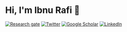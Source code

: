 # Hi, I'm Ibnu Rafi 👋

[![Research gate](https://img.shields.io/badge/-Research%20Gate-green.svg?style=flat-square&logo=researchgate&logoColor=white&colorB=616161&labelColor=00BFA5)](https://www.researchgate.net/profile/Ibnu-Rafi)
[![Twitter](https://img.shields.io/twitter/follow/_ibnu_rafi?label=%20%40_ibnu_rafi&style=flat-square&labelColor=2196F3&logo=twitter&logoColor=white&colorB=0D47A1)](https://twitter.com/_ibnu_rafi)
[![Google Scholar](https://img.shields.io/badge/Citations-102-_.svg?style=social&logo=google-scholar)](https://scholar.google.co.id/citations?user=y2bKXD0AAAAJ&hl=en)
[![LinkedIn](https://img.shields.io/badge/LinkedIn-0077B5?style=for-the-badge&logo=linkedin&logoColor=white)](https://www.linkedin.com/in/ibnu-rafi-211961272/)
